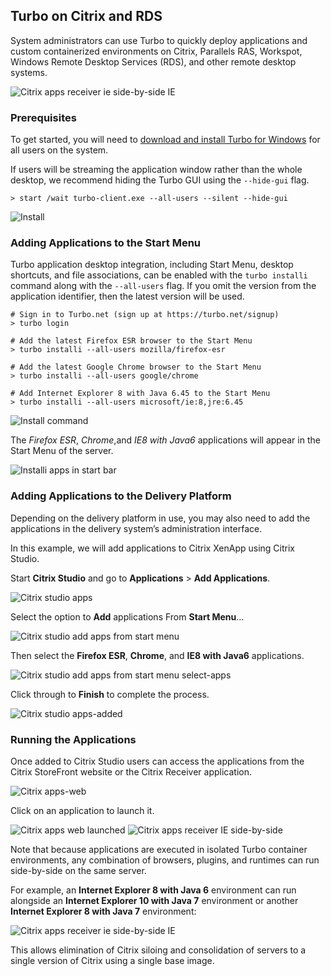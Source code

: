 ## Turbo on Citrix and RDS

System administrators can use Turbo to quickly deploy applications and custom containerized environments on Citrix, Parallels RAS, Workspot, Windows Remote Desktop Services (RDS), and other remote desktop systems.

![Citrix apps receiver ie side-by-side IE](https://hub.turbo.net/images/docs/citrix-apps-receiver-ie-side-by-side-ie.png)

### Prerequisites

To get started, you will need to [download and install Turbo for Windows](https://turbo.net/downloads) for all users on the system.

If users will be streaming the application window rather than the whole desktop, we recommend hiding the Turbo GUI using the `--hide-gui` flag.

```
> start /wait turbo-client.exe --all-users --silent --hide-gui
```

![Install](https://hub.turbo.net/images/docs/install-1.png)

### Adding Applications to the Start Menu

Turbo application desktop integration, including Start Menu, desktop shortcuts, and file associations, can be enabled with the `turbo installi` command along with the `--all-users` flag. If you omit the version from the application identifier, then the latest version will be used.

```
# Sign in to Turbo.net (sign up at https://turbo.net/signup)
> turbo login

# Add the latest Firefox ESR browser to the Start Menu
> turbo installi --all-users mozilla/firefox-esr

# Add the latest Google Chrome browser to the Start Menu
> turbo installi --all-users google/chrome

# Add Internet Explorer 8 with Java 6.45 to the Start Menu
> turbo installi --all-users microsoft/ie:8,jre:6.45
```

![Install command](https://hub.turbo.net/images/docs/installi-command.png)

The _Firefox ESR_, _Chrome_,and _IE8 with Java6_ applications will appear in the Start Menu of the server.

![Installi apps in start bar](https://hub.turbo.net/images/docs/installi-apps-in-start-bar.png)

### Adding Applications to the Delivery Platform

Depending on the delivery platform in use, you may also need to add the applications in the delivery system’s administration interface.

In this example, we will add applications to Citrix XenApp using Citrix Studio.

Start **Citrix Studio** and go to **Applications** > **Add Applications**.

![Citrix studio apps](https://hub.turbo.net/images/docs/citrix-studio-apps.png)

Select the option to **Add** applications From **Start Menu**…

![Citrix studio add apps from start menu](https://hub.turbo.net/images/docs/citrix-studio-add-apps-from-start-menu.png)

Then select the **Firefox ESR**, **Chrome**, and **IE8 with Java6** applications.

![Citrix studio add apps from start menu select-apps](https://hub.turbo.net/images/docs/citrix-studio-add-apps-from-start-menu-select-apps.png)

Click through to **Finish** to complete the process.

![Citrix studio apps-added](https://hub.turbo.net/images/docs/citrix-studio-apps-added.png)

### Running the Applications

Once added to Citrix Studio users can access the applications from the Citrix StoreFront website or the Citrix Receiver application.

![Citrix apps-web](https://hub.turbo.net/images/docs/citrix-apps-web.png)

Click on an application to launch it.

![Citrix apps web launched](https://hub.turbo.net/images/docs/citrix-apps-web-launched.png)
![Citrix apps receiver IE side-by-side](https://hub.turbo.net/images/docs/citrix-apps-receiver-ie-side-by-side.png)

Note that because applications are executed in isolated Turbo container environments, any combination of browsers, plugins, and runtimes can run side-by-side on the same server.

For example, an **Internet Explorer 8 with Java 6** environment can run alongside an **Internet Explorer 10 with Java 7** environment or another **Internet Explorer 8 with Java 7** environment:

![Citrix apps receiver ie side-by-side IE](https://hub.turbo.net/images/docs/citrix-apps-receiver-ie-side-by-side-ie.png)

This allows elimination of Citrix siloing and consolidation of servers to a single version of Citrix using a single base image.
